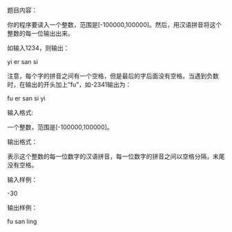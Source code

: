 题目内容：

你的程序要读入一个整数，范围是[-100000,100000]。然后，用汉语拼音将这个整数的每一位输出出来。

如输入1234，则输出：

yi er san si



注意，每个字的拼音之间有一个空格，但是最后的字后面没有空格。当遇到负数时，在输出的开头加上“fu”，如-2341输出为：

fu er san si yi



输入格式:

一个整数，范围是[-100000,100000]。



输出格式：

表示这个整数的每一位数字的汉语拼音，每一位数字的拼音之间以空格分隔，末尾没有空格。



输入样例：

-30



输出样例：

fu san ling
